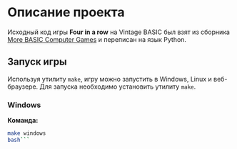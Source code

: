 # Описание проекта

Исходный код игры **Four in a row** на Vintage BASIC был взят из сборника [More BASIC Computer Games](https://www.roug.org/retrocomputing/languages/basic/morebasicgames/) и переписан на язык Python.

## Запуск игры

Используя утилиту `make`, игру можно запустить в Windows, Linux и веб-браузере. Для запуска необходимо установить утилиту `make`.

### Windows

**Команда:**
```bash
make windows
bash```
